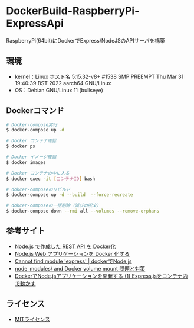 # DockerBuild-RaspberryPi-ExpressApi
RaspberryPi(64bit)にDockerでExpress/NodeJSのAPIサーバを構築

## 環境
- kernel：Linux ホスト名 5.15.32-v8+ #1538 SMP PREEMPT Thu Mar 31 19:40:39 BST 2022 aarch64 GNU/Linux
- OS：Debian GNU/Linux 11 (bullseye)

## Dockerコマンド
```bash
# Docker-compose実行
$ docker-compose up -d

# Docker コンテナ確認
$ docker ps

# Docker イメージ確認
$ docker images

# Docker コンテナの中に入る
$ docker exec -it [コンテナID] bash

# dokcer-composeのリビルド
$ docker-compose up -d --build  --force-recreate

# dokcer-composeの一括削除（滅びの呪文）
$ docker-compose down --rmi all --volumes --remove-orphans
```

## 参考サイト
- [Node.js で作成した REST API を Docker化](https://tech-blog.s-yoshiki.com/entry/249)
- [Node.js Web アプリケーションを Docker 化する](https://nodejs.org/ja/docs/guides/nodejs-docker-webapp/)
- [Cannot find module 'express' | dockerでNode.js](https://qiita.com/nikoro/items/13d08056063f334df911)
- [node_modules/ and Docker volume mount 問題と対策](https://castaneai.hatenablog.com/entry/2019/01/29/151257)
- [DockerでNode.jsアプリケーションを開発する (1) Express.jsをコンテナ内で動かす]( https://ishida-it.com/blog/post/2019-11-21-docker-nodejs/)


## ライセンス
- [MITライセンス](https://licenses.opensource.jp/MIT/MIT.html)
